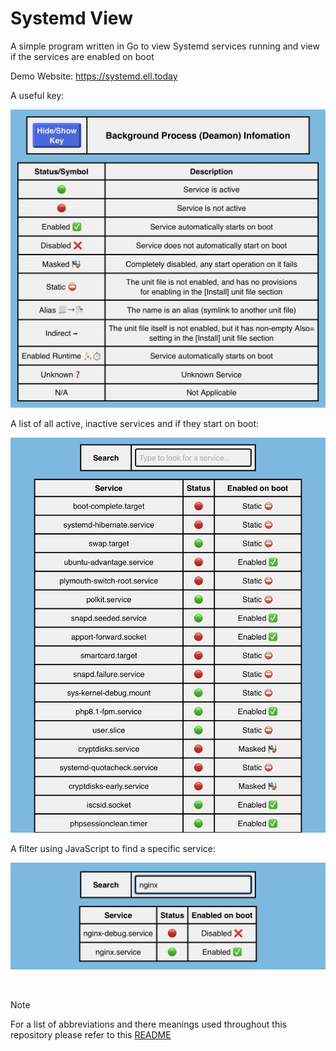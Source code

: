 # Systemd View
A simple program written in Go to view Systemd services running and view if the services are enabled on boot

Demo Website: https://systemd.ell.today

A useful key:

![image](https://github.com/Ellwould/systemd-view/blob/main/Systemd_View_Key.jpg)

A list of all active, inactive services and if they start on boot:

![image](https://github.com/Ellwould/systemd-view/blob/main/Systemd_View_Services.jpg)

A filter using JavaScript to find a specific service:

![image](https://github.com/Ellwould/systemd-view/blob/main/Systemd_View_Filter.jpg)

<br>

>[!NOTE]
>For a list of abbreviations and there meanings used throughout this repository please refer to this [README](https://github.com/Ellwould/information_technology_and_telecommunication_abbreviations)
